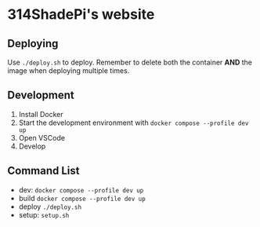 # 314ShadePi's website

## Deploying

Use `./deploy.sh` to deploy.
Remember to delete both the container **AND** the image when deploying multiple times.

## Development

1. Install Docker
2. Start the development environment with `docker compose --profile dev up`
3. Open VSCode
4. Develop

## Command List

- dev: `docker compose --profile dev up`
- build `docker compose --profile dev up`
- deploy `./deploy.sh`
- setup: `setup.sh`
